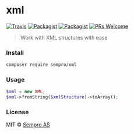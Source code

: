 # xml

[![Travis](https://img.shields.io/travis/Sempro/xml.svg?style=flat-square)](https://travis-ci.org/Sempro/xml.svg?branch=master)
[![Packagist](https://img.shields.io/packagist/dt/sempro/xml.svg?style=flat-square)](https://packagist.org/packages/sempro/xml)
[![Packagist](https://img.shields.io/packagist/v/sempro/xml.svg?style=flat-square)](https://packagist.org/packages/sempro/xml)
[![PRs Welcome](https://img.shields.io/badge/PRs-welcome-brightgreen.svg?style=flat-square)](http://makeapullrequest.com)

> Work with XML structures with ease

### Install
```bash
composer require sempro/xml
```

### Usage
```php
$xml = new XML;
$xml->fromString($xmlStructure)->toArray();
```

### License
MIT © [Sempro AS](http://www.sempro.no)